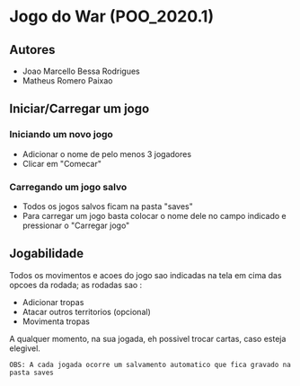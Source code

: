 # Jogo do War (POO_2020.1)

## Autores
* Joao Marcello Bessa Rodrigues
* Matheus Romero Paixao

## Iniciar/Carregar um jogo
 
### Iniciando um novo jogo
* Adicionar o nome de pelo menos 3 jogadores
* Clicar em "Comecar"

### Carregando um jogo salvo
* Todos os jogos salvos ficam na pasta "saves"
* Para carregar um jogo basta colocar o nome dele no campo indicado e pressionar o "Carregar jogo"

## Jogabilidade

Todos os movimentos e acoes do jogo sao indicadas na tela em cima das opcoes da rodada;
as rodadas sao :
* Adicionar tropas 
* Atacar outros territorios (opcional)
* Movimenta tropas

A qualquer momento, na sua jogada, eh possivel trocar cartas, caso esteja elegivel.

    OBS: A cada jogada ocorre um salvamento automatico que fica gravado na pasta saves
